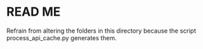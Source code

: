 # READ ME
Refrain from altering the folders in this directory because the script process_api_cache.py generates them.
